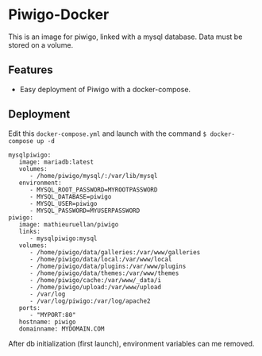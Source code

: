 # Piwigo-Docker

This is an image for piwigo, linked with a mysql database.
Data must be stored on a volume.

## Features
- Easy deployment of Piwigo with a docker-compose.

## Deployment

Edit this `docker-compose.yml` and launch with the command `$ docker-compose up -d `

```
mysqlpiwigo:
   image: mariadb:latest
   volumes:
      - /home/piwigo/mysql/:/var/lib/mysql
   environment:
      - MYSQL_ROOT_PASSWORD=MYROOTPASSWORD
      - MYSQL_DATABASE=piwigo
      - MYSQL_USER=piwigo
      - MYSQL_PASSWORD=MYUSERPASSWORD
piwigo:
   image: mathieuruellan/piwigo
   links:
      - mysqlpiwigo:mysql
   volumes:
      - /home/piwigo/data/galleries:/var/www/galleries
      - /home/piwigo/data/local:/var/www/local
      - /home/piwigo/data/plugins:/var/www/plugins
      - /home/piwigo/data/themes:/var/www/themes
      - /home/piwigo/cache:/var/www/_data/i
      - /home/piwigo/upload:/var/www/upload
      - /var/log
      - /var/log/piwigo:/var/log/apache2
   ports:
      - "MYPORT:80"
   hostname: piwigo
   domainname: MYDOMAIN.COM

```

After db initialization (first launch), environment variables can me removed.
